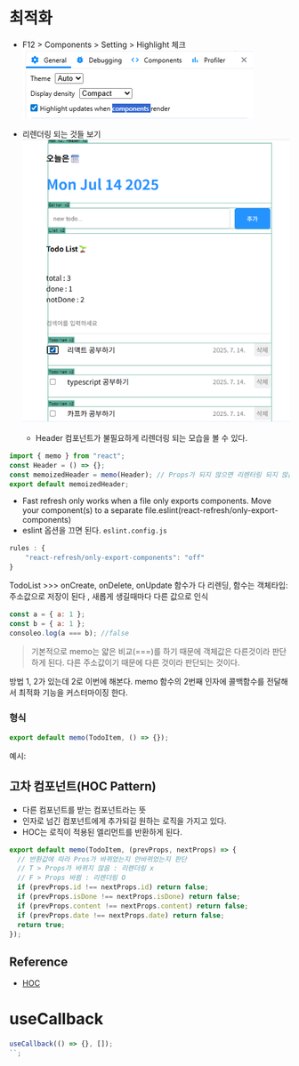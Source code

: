# 최적화

- F12 > Components > Setting > Highlight 체크
  ![alt text](image.png)

- 리렌더링 되는 것들 보기
  ![alt text](image-1.png)
  - Header 컴포넌트가 불필요하게 리렌더링 되는 모습을 볼 수 있다.

```jsx
import { memo } from "react";
const Header = () => {};
const memoizedHeader = memo(Header); // Props가 되지 않으면 리렌터링 되지 않음
export default memoizedHeader;
```

- Fast refresh only works when a file only exports components. Move your component(s) to a separate file.eslint(react-refresh/only-export-components)
- eslint 옵션을 끄면 된다.
  `eslint.config.js`

```js
rules : {
    "react-refresh/only-export-components": "off"
}
```

TodoList >>> onCreate, onDelete, onUpdate 함수가 다 리렌딩,
함수는 객체타입: 주소값으로 저장이 된다 , 새롭게 생길때마다 다른 값으로 인식

```js
const a = { a: 1 };
const b = { a: 1 };
consoleo.log(a === b); //false
```

> 기본적으로 memo는 얇은 비교(===)를 하기 때문에 객체값은 다른것이라 판단하게 된다.
> 다른 주소값이기 때문에 다른 것이라 판단되는 것이다.

방법 1, 2가 있는데
2로 이번에 해본다.
memo 함수의 2번째 인자에 콜백함수를 전달해서 최적화 기능을 커스터마이징 한다.

### 형식

```jsx
export default memo(TodoItem, () => {});
```

예시:

## 고차 컴포넌트(HOC Pattern)

- 다른 컴포넌트를 받는 컴포넌트라는 뜻
- 인자로 넘긴 컴포넌트에게 추가되길 원하는 로직을 가지고 있다.
- HOC는 로직이 적용된 엘리먼트를 반환하게 된다.

```jsx
export default memo(TodoItem, (prevProps, nextProps) => {
  // 반환값에 따라 Pros가 바뀌었는지 안바뀌었는지 판단
  // T > Props가 바뀌지 않음 : 리렌더링 x
  // F > Props 바뀜 : 리렌더링 O
  if (prevProps.id !== nextProps.id) return false;
  if (prevProps.isDone !== nextProps.isDone) return false;
  if (prevProps.content !== nextProps.content) return false;
  if (prevProps.date !== nextProps.date) return false;
  return true;
});
```

## Reference

- [HOC](https://patterns-dev-kr.github.io/design-patterns/hoc-pattern/)

# useCallback

```jsx
useCallback(() => {}, []);
``;
```
